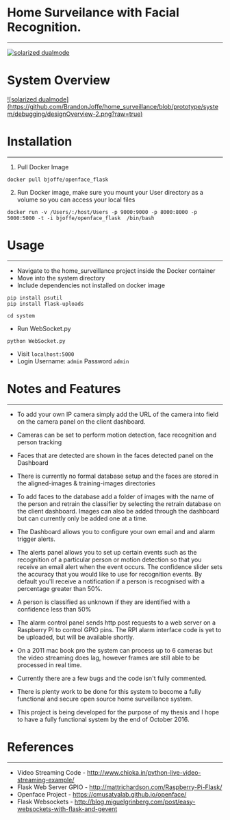 # Home Surveilance with Facial Recognition. 
---
[![solarized dualmode](https://raw.githubusercontent.com/BrandonJoffe/home_surveillance/prototype/system/debugging/dashboard.png)](#features)

# System Overview

[![solarized dualmode]
(https://github.com/BrandonJoffe/home_surveillance/blob/prototype/system/debugging/designOverview-2.png?raw=true)](#features)

# Installation
---

1) Pull Docker Image

```
docker pull bjoffe/openface_flask
```

2) Run Docker image, make sure you mount your User directory as a volume so you can access your local files

```
docker run -v /Users/:/host/Users -p 9000:9000 -p 8000:8000 -p 5000:5000 -t -i bjoffe/openface_flask  /bin/bash

```

# Usage
---

- Navigate to the home_surveillance project inside the Docker container
- Move into the system directory
- Include dependencies not installed on docker image
```
pip install psutil
pip install flask-uploads
```
```
cd system
```
- Run WebSocket.py
```
python WebSocket.py
```
- Visit ```localhost:5000 ```
- Login Username: ```admin``` Password ```admin```

# Notes and Features
---

- To add your own IP camera simply add the URL of the camera into field on the camera panel on the client dashboard. 

- Cameras can be set to perform motion detection, face recognition and person tracking

- Faces that are detected are shown in the faces detected panel on the Dashboard

- There is currently no formal database setup and the faces are stored in the aligned-images & training-images directories

- To add faces to the database add a folder of images with the name of the person and retrain the classifier by selecting the retrain database on the client dashboard. Images can also be added through the dashboard but can currently only be added one at a time.

- The Dashboard allows you to configure your own email and and alarm trigger alerts. 

- The alerts panel allows you to set up certain events such as the recognition of a particular person or motion detection so that you receive an email alert when the event occurs. The confidence slider sets the accuracy that you would like to use for recognition events. By default you'll receive a notification if a person is recognised with a percentage greater than 50%.

- A person is classified as unknown if they are identified with a confidence less than 50%

- The alarm control panel sends http post requests to a web server on a Raspberry PI to control GPIO pins. The RPI alarm interface code is yet to be uploaded, but will be available shortly.

- On a 2011 mac book pro the system can process up to 6 cameras but the video streaming does lag, however frames are still able to be processed in real time.

- Currently there are a few bugs and the code isn't fully commented.

- There is plenty work to be done for this system to become a fully functional and secure open source home surveillance system.

- This project is being developed for the purpose of my thesis and I hope to have a fully functional system by the end of October 2016.

# References
---

- Video Streaming Code - http://www.chioka.in/python-live-video-streaming-example/
- Flask Web Server GPIO - http://mattrichardson.com/Raspberry-Pi-Flask/
- Openface Project - https://cmusatyalab.github.io/openface/
- Flask Websockets - http://blog.miguelgrinberg.com/post/easy-websockets-with-flask-and-gevent

 
